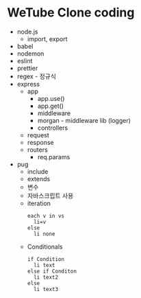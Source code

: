 # WeTube Clone coding

- node.js
  - import, export
- babel
- nodemon
- eslint
- prettier
- regex - 정규식
- express
  - app
    - app.use()
    - app.get()
    - middleware
    - morgan - middleware lib (logger)
    - controllers
  - request
  - response
  - routers
    - req.params
- pug
  - include
  - extends
  - 변수
  - 자바스크립트 사용
  - iteration
    ```pug
    each v in vs
      li=v
    else
      li none
    ```
  - Conditionals
    ```pug
    if Condition
      li text
    else if Conditon
      li text2
    else
      li text3
    ```
